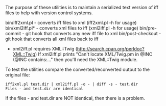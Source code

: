 The purpose of these utilities is to maintain a serialized text version of iff files to help with version control systems.

bin/iff2xml.pl  - converts iff files to xml (iff2xml.pl -h for usage)
bin/xml2iff.pl* - converts xml files to iff (xml2iff.pl -h for usage)
bin/pre-commit  - git hook that converts any new iff file to xml
bin/post-checkout - git hook that converts all xml files back to iff

* xml2iff.pl requires XML::Twig (http://search.cpan.org/perldoc?XML::Twig)
If xml2iff.pl prints "Can't locate XML/Twig.pm in @INC (@INC contains:..." then you'll need the XML::Twig module.

To test the utilities compare the converted/reconverted output to the original file:

    iff2xml.pl test.dir | xml2iff.pl -o - | diff -s - test.dir
    Files - and test.dir are identical

If the files - and test.dir are NOT identical, then there is a problem.
